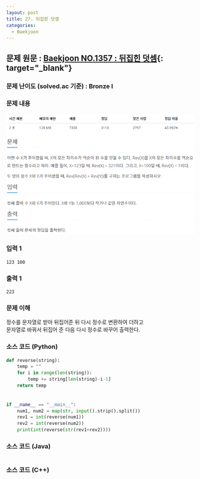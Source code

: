 ```yaml
---
layout: post
title: 27. 뒤집힌 덧셈
categories:
  - Baekjoon
---
```


## 문제 원문 : [Baekjoon NO.1357 : 뒤집힌 덧셈](https://www.acmicpc.net/problem/1357){: target="_blank"}  

### 문제 난이도 (solved.ac 기준) : Bronze I

### 문제 내용
![1357_reverse_add](/assets/images/Baekjoon/1357_reverse_add.PNG)  

### 입력 1
```
123 100
```
### 출력 1
```
223
```  

### 문제 이해
정수를 문자열로 받아 뒤집어준 뒤 다시 정수로 변환하여 더하고  
문자열로 바꿔서 뒤집어 준 다음 다시 정수로 바꾸어 출력한다.

### 소스 코드 (Python)
```python
def reverse(string):
    temp = ""
    for i in range(len(string)):
        temp += string[len(string)-i-1]
    return temp


if __name__ == "__main__":
    num1, num2 = map(str, input().strip().split())
    rev1 = int(reverse(num1))
    rev2 = int(reverse(num2))
    print(int(reverse(str(rev1+rev2))))

```

### 소스 코드 (Java)
```java

```  

### 소스 코드 (C++)

```cpp

```

